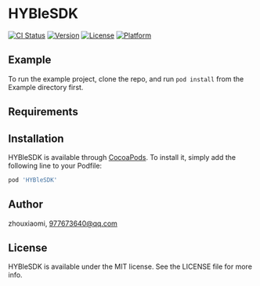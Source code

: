 # HYBleSDK

[![CI Status](https://img.shields.io/travis/zhouxiaomi/HYBleSDK.svg?style=flat)](https://travis-ci.org/zhouxiaomi/HYBleSDK)
[![Version](https://img.shields.io/cocoapods/v/HYBleSDK.svg?style=flat)](https://cocoapods.org/pods/HYBleSDK)
[![License](https://img.shields.io/cocoapods/l/HYBleSDK.svg?style=flat)](https://cocoapods.org/pods/HYBleSDK)
[![Platform](https://img.shields.io/cocoapods/p/HYBleSDK.svg?style=flat)](https://cocoapods.org/pods/HYBleSDK)

## Example

To run the example project, clone the repo, and run `pod install` from the Example directory first.

## Requirements

## Installation

HYBleSDK is available through [CocoaPods](https://cocoapods.org). To install
it, simply add the following line to your Podfile:

```ruby
pod 'HYBleSDK'
```

## Author

zhouxiaomi, 977673640@qq.com

## License

HYBleSDK is available under the MIT license. See the LICENSE file for more info.
